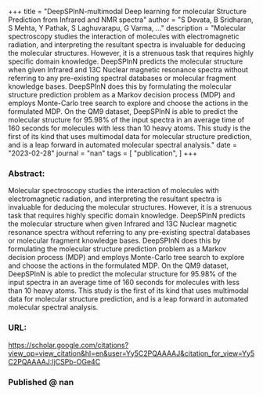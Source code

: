 
+++
title = "DeepSPInN-multimodal Deep learning for molecular Structure Prediction from Infrared and NMR spectra"
author = "S Devata, B Sridharan, S Mehta, Y Pathak, S Laghuvarapu, G Varma, ..."
description = "Molecular spectroscopy studies the interaction of molecules with electromagnetic radiation, and interpreting the resultant spectra is invaluable for deducing the molecular structures. However, it is a strenuous task that requires highly specific domain knowledge. DeepSPInN predicts the molecular structure when given Infrared and 13C Nuclear magnetic resonance spectra without referring to any pre-existing spectral databases or molecular fragment knowledge bases. DeepSPInN does this by formulating the molecular structure prediction problem as a Markov decision process (MDP) and employs Monte-Carlo tree search to explore and choose the actions in the formulated MDP. On the QM9 dataset, DeepSPInN is able to predict the molecular structure for 95.98% of the input spectra in an average time of 160 seconds for molecules with less than 10 heavy atoms. This study is the first of its kind that uses multimodal data for molecular structure prediction, and is a leap forward in automated molecular spectral analysis."
date = "2023-02-28"
journal = "nan"
tags = [
    "publication",
]
+++

### Abstract:

Molecular spectroscopy studies the interaction of molecules with electromagnetic radiation, and interpreting the resultant spectra is invaluable for deducing the molecular structures. However, it is a strenuous task that requires highly specific domain knowledge. DeepSPInN predicts the molecular structure when given Infrared and 13C Nuclear magnetic resonance spectra without referring to any pre-existing spectral databases or molecular fragment knowledge bases. DeepSPInN does this by formulating the molecular structure prediction problem as a Markov decision process (MDP) and employs Monte-Carlo tree search to explore and choose the actions in the formulated MDP. On the QM9 dataset, DeepSPInN is able to predict the molecular structure for 95.98% of the input spectra in an average time of 160 seconds for molecules with less than 10 heavy atoms. This study is the first of its kind that uses multimodal data for molecular structure prediction, and is a leap forward in automated molecular spectral analysis.

### URL:

https://scholar.google.com/citations?view_op=view_citation&hl=en&user=Yy5C2PQAAAAJ&citation_for_view=Yy5C2PQAAAAJ:IjCSPb-OGe4C

### Published @ nan
